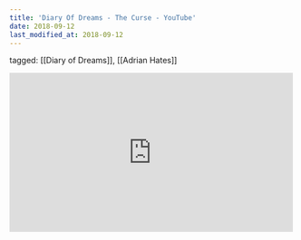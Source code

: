 ```yaml
---
title: 'Diary Of Dreams - The Curse - YouTube'
date: 2018-09-12
last_modified_at: 2018-09-12
---
```

tagged: [[Diary of Dreams]], [[Adrian Hates]]
<iframe allow="accelerometer; autoplay; clipboard-write; encrypted-media; gyroscope; picture-in-picture" allowfullscreen="" frameborder="0" height="281" id="youtube_iframe" src="https://www.youtube.com/embed/jUR-wWhmsS8?feature=oembed&amp;enablejsapi=1&amp;origin=https://safe.txmblr.com&amp;wmode=opaque" width="500"></iframe>
